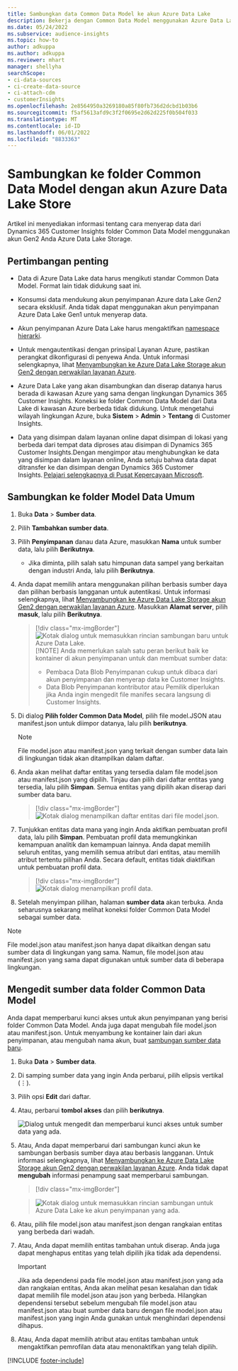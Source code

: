```yaml
---
title: Sambungkan data Common Data Model ke akun Azure Data Lake
description: Bekerja dengan Common Data Model menggunakan Azure Data Lake Storage.
ms.date: 05/24/2022
ms.subservice: audience-insights
ms.topic: how-to
author: adkuppa
ms.author: adkuppa
ms.reviewer: mhart
manager: shellyha
searchScope:
- ci-data-sources
- ci-create-data-source
- ci-attach-cdm
- customerInsights
ms.openlocfilehash: 2e8564950a3269180a85f80fb736d2dcbd1b03b6
ms.sourcegitcommit: f5af5613afd9c3f2f0695e2d62d225f0b504f033
ms.translationtype: MT
ms.contentlocale: id-ID
ms.lasthandoff: 06/01/2022
ms.locfileid: "8833363"
---
```

# <a name="connect-to-a-common-data-model-folder-using-an-azure-data-lake-account"></a>Sambungkan ke folder Common Data Model dengan akun Azure Data Lake Store

Artikel ini menyediakan informasi tentang cara menyerap data dari Dynamics 365 Customer Insights folder Common Data Model menggunakan akun Gen2 Anda Azure Data Lake Storage.

## <a name="important-considerations"></a>Pertimbangan penting

- Data di Azure Data Lake data harus mengikuti standar Common Data Model. Format lain tidak didukung saat ini.

- Konsumsi data mendukung akun penyimpanan Azure data Lake *Gen2* secara eksklusif. Anda tidak dapat menggunakan akun penyimpanan Azure Data Lake Gen1 untuk menyerap data.

- Akun penyimpanan Azure Data Lake harus mengaktifkan [namespace hierarki](/azure/storage/blobs/data-lake-storage-namespace).

- Untuk mengautentikasi dengan prinsipal Layanan Azure, pastikan perangkat dikonfigurasi di penyewa Anda. Untuk informasi selengkapnya, lihat [Menyambungkan ke Azure Data Lake Storage akun Gen2 dengan perwakilan layanan Azure](connect-service-principal.md).

- Azure Data Lake yang akan disambungkan dan diserap datanya harus berada di kawasan Azure yang sama dengan lingkungan Dynamics 365 Customer Insights. Koneksi ke folder Common Data Model dari Data Lake di kawasan Azure berbeda tidak didukung. Untuk mengetahui wilayah lingkungan Azure, buka **Sistem** > **Admin** > **Tentang** di Customer Insights.

- Data yang disimpan dalam layanan online dapat disimpan di lokasi yang berbeda dari tempat data diproses atau disimpan di Dynamics 365 Customer Insights.Dengan mengimpor atau menghubungkan ke data yang disimpan dalam layanan online, Anda setuju bahwa data dapat ditransfer ke dan disimpan dengan Dynamics 365 Customer Insights. [Pelajari selengkapnya di Pusat Kepercayaan Microsoft](https://www.microsoft.com/trust-center).

## <a name="connect-to-a-common-data-model-folder"></a>Sambungkan ke folder Model Data Umum

1. Buka **Data** > **Sumber data**.

1. Pilih **Tambahkan sumber data**.

1. Pilih **Penyimpanan** danau data Azure, masukkan **Nama** untuk sumber data, lalu pilih **Berikutnya**.

   - Jika diminta, pilih salah satu himpunan data sampel yang berkaitan dengan industri Anda, lalu pilih **Berikutnya**.

1. Anda dapat memilih antara menggunakan pilihan berbasis sumber daya dan pilihan berbasis langganan untuk autentikasi. Untuk informasi selengkapnya, lihat [Menyambungkan ke Azure Data Lake Storage akun Gen2 dengan perwakilan layanan Azure](connect-service-principal.md). Masukkan **Alamat server**, pilih **masuk**, lalu pilih **Berikutnya**.
   > [!div class="mx-imgBorder"]
   > ![Kotak dialog untuk memasukkan rincian sambungan baru untuk Azure Data Lake.](media/enter-new-storage-details.png)
   > [!NOTE]
   > Anda memerlukan salah satu peran berikut baik ke kontainer di akun penyimpanan untuk dan membuat sumber data:
   >
   >  - Pembaca Data Blob Penyimpanan cukup untuk dibaca dari akun penyimpanan dan menyerap data ke Customer Insights. 
   >  - Data Blob Penyimpanan kontributor atau Pemilik diperlukan jika Anda ingin mengedit file manifes secara langsung di Customer Insights.

1. Di dialog **Pilih folder Common Data Model**, pilih file model.JSON atau manifest.json untuk diimpor datanya, lalu pilih **berikutnya**.
   > [!NOTE]
   > File model.json atau manifest.json yang terkait dengan sumber data lain di lingkungan tidak akan ditampilkan dalam daftar.

1. Anda akan melihat daftar entitas yang tersedia dalam file model.json atau manifest.json yang dipilih. Tinjau dan pilih dari daftar entitas yang tersedia, lalu pilih **Simpan**. Semua entitas yang dipilih akan diserap dari sumber data baru.
   > [!div class="mx-imgBorder"]
   > ![Kotak dialog menampilkan daftar entitas dari file model.json.](media/review-entities.png)

1. Tunjukkan entitas data mana yang ingin Anda aktifkan pembuatan profil data, lalu pilih **Simpan**. Pembuatan profil data memungkinkan kemampuan analitik dan kemampuan lainnya. Anda dapat memilih seluruh entitas, yang memilih semua atribut dari entitas, atau memilih atribut tertentu pilihan Anda. Secara default, entitas tidak diaktifkan untuk pembuatan profil data.
   > [!div class="mx-imgBorder"]
   > ![Kotak dialog menampilkan profil data.](media/dataprofiling-entities.png)

1. Setelah menyimpan pilihan, halaman **sumber data** akan terbuka. Anda seharusnya sekarang melihat koneksi folder Common Data Model sebagai sumber data.

> [!NOTE]
> File model.json atau manifest.json hanya dapat dikaitkan dengan satu sumber data di lingkungan yang sama. Namun, file model.json atau manifest.json yang sama dapat digunakan untuk sumber data di beberapa lingkungan.

## <a name="edit-a-common-data-model-folder-data-source"></a>Mengedit sumber data folder Common Data Model

Anda dapat memperbarui kunci akses untuk akun penyimpanan yang berisi folder Common Data Model. Anda juga dapat mengubah file model.json atau manifest.json. Untuk menyambung ke kontainer lain dari akun penyimpanan, atau mengubah nama akun, buat [sambungan sumber data baru](#connect-to-a-common-data-model-folder).

1. Buka **Data** > **Sumber data**.

2. Di samping sumber data yang ingin Anda perbarui, pilih elipsis vertikal (&vellip;).

3. Pilih opsi **Edit** dari daftar.

4. Atau, perbarui **tombol akses** dan pilih **berikutnya**.

   ![Dialog untuk mengedit dan memperbarui kunci akses untuk sumber data yang ada.](media/edit-access-key.png)

5. Atau, Anda dapat memperbarui dari sambungan kunci akun ke sambungan berbasis sumber daya atau berbasis langganan. Untuk informasi selengkapnya, lihat [Menyambungkan ke Azure Data Lake Storage akun Gen2 dengan perwakilan layanan Azure](connect-service-principal.md). Anda tidak dapat **mengubah** informasi penampung saat memperbarui sambungan.
   > [!div class="mx-imgBorder"]

   > ![Kotak dialog untuk memasukkan rincian sambungan untuk Azure Data Lake ke akun penyimpanan yang ada.](media/enter-existing-storage-details.png)

6. Atau, pilih file model.json atau manifest.json dengan rangkaian entitas yang berbeda dari wadah.

7. Atau, Anda dapat memilih entitas tambahan untuk diserap. Anda juga dapat menghapus entitas yang telah dipilih jika tidak ada dependensi.

   > [!IMPORTANT]
   > Jika ada dependensi pada file model.json atau manifest.json yang ada dan rangkaian entitas, Anda akan melihat pesan kesalahan dan tidak dapat memilih file model.json atau json yang berbeda. Hilangkan dependensi tersebut sebelum mengubah file model.json atau manifest.json atau buat sumber data baru dengan file model.json atau manifest.json yang ingin Anda gunakan untuk menghindari dependensi dihapus.

8. Atau, Anda dapat memilih atribut atau entitas tambahan untuk mengaktifkan pemrofilan data atau menonaktifkan yang telah dipilih.

[!INCLUDE [footer-include](includes/footer-banner.md)]
